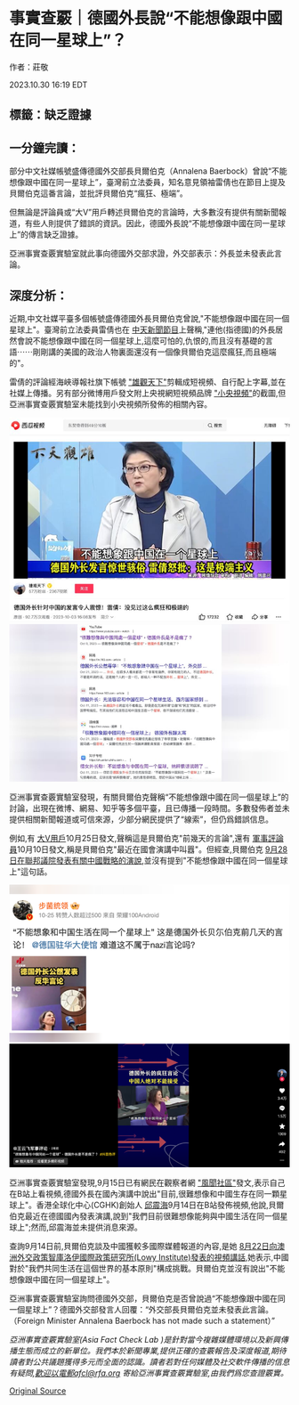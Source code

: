 # 事實查覈｜德國外長說“不能想像跟中國在同一星球上”？

作者：莊敬

2023.10.30 16:19 EDT

## 標籤：缺乏證據

## 一分鐘完讀：

部分中文社媒帳號盛傳德國外交部長貝爾伯克（Annalena Baerbock）曾說“不能想像跟中國在同一星球上”，臺灣前立法委員，知名意見領袖雷倩也在節目上提及貝爾伯克這番言論，並批評貝爾伯克“瘋狂、極端”。

但無論是評論員或“大V”用戶轉述貝爾伯克的言論時，大多數沒有提供有關新聞報道，有些人則提供了錯誤的資訊。因此，德國外長說“不能想像跟中國在同一星球上”的傳言缺乏證據。

亞洲事實查覈實驗室就此事向德國外交部求證，外交部表示：外長並未發表此言論。

## 深度分析：

近期,中文社媒平臺多個帳號盛傳德國外長貝爾伯克曾說,"不能想像跟中國在同一個星球上"。臺灣前立法委員雷倩也在 [中天新聞節目](https://youtu.be/_6KdEHGyDns?t=3457)上聲稱,"連他(指德國)的外長居然會說不能想像跟中國在同一個星球上,這麼可怕的,仇恨的,而且沒有基礎的言語⋯⋯剛剛講的美國的政治人物裏面還沒有一個像貝爾伯克這麼瘋狂,而且極端的"。

雷倩的評論經海峽導報社旗下帳號 ["雄觀天下"](https://www.ixigua.com/7285641140311687732)剪輯成短視頻、自行配上字幕,並在社媒上傳播。另有部分微博用戶發文附上央視網短視頻品牌 ["小央視頻"](https://weibo.com/1910140175/NnIy2paQS)的截圖,但亞洲事實查覈實驗室未能找到小央視頻所發佈的相關內容。

![1. 海峽導報社旗下帳號「雄觀天下」剪輯臺灣前立法委員雷倩在節目上批貝爾伯克的發言，並自行搭配字幕。圖取自西瓜視頻.png](images/O6XEOCM73UNATSQYBGKD52HRM4.png)![2. 有關貝爾伯克聲稱「不能想像跟中國在同一個星球上」的討論，出現在微博、網易、知乎等多個平臺。圖為Google搜尋結果.png](images/YV6ECXKC5RBXT57FNZZNLWXOOI.png)

亞洲事實查覈實驗室發現，有關貝爾伯克聲稱“不能想像跟中國在同一個星球上”的討論，出現在微博、網易、知乎等多個平臺，且已傳播一段時間。多數發佈者並未提供相關新聞報道或可信來源，少部分網民提供了“線索”，但仍爲錯誤信息。

例如,有 [大V用戶](https://weibo.com/5403964641/NpueEAZc4)10月25日發文,聲稱這是貝爾伯克"前幾天的言論",還有 [軍事評論員](https://www.toutiao.com/article/7288244558235271737/)10月10日發文,稱是貝爾伯克"最近在國會演講中叫囂"。但經查,貝爾伯克 [9月28日在聯邦議院發表有關中國戰略的演說](https://www.auswaertiges-amt.de/en/newsroom/news/-/2618978),並沒有提到"不能想像跟中國在同一個星球上"這句話。

![3. 微博用戶發相關信息.png](images/SE4BJXGV22MTCQJTI3PG266ERU.png)![4. 抖音用戶發相關信息.png](images/E6GVF27WNZYXAXLMTLWI6CPE4A.png)

亞洲事實查覈實驗室發現,9月15日已有網民在觀察者網 ["風聞社區"](https://user.guancha.cn/main/content?id=1087064)發文,表示自己在B站上看視頻,德國外長在國內演講中說出"目前,很難想像和中國生存在同一顆星球上"。香港全球化中心(CGHK)創始人 [邱震海](https://www.bilibili.com/video/BV1kP41187YU/?spm_id_from=333.337.search-card.all.click)9月14日在B站發佈視頻,他說,貝爾伯克最近在德國國內發表演講,說到"我們目前很難想像能夠與中國生活在同一個星球上";然而,邱震海並未提供消息來源。

查詢9月14日前,貝爾伯克談及中國獲較多國際媒體報道的內容,是她 [8月22日向澳洲外交政策智庫洛伊國際政策研究所(Lowy Institute)發表的視頻講話](https://www.auswaertiges-amt.de/en/newsroom/news/baerbock-lowy-institute-sydney/2613702),她表示,中國對於"我們共同生活在這個世界的基本原則"構成挑戰。貝爾伯克並沒有說出"不能想像跟中國在同一個星球上"。

亞洲事實查覈實驗室詢問德國外交部，貝爾伯克是否曾說過“不能想像跟中國在同一個星球上”？德國外交部發言人回覆：“外交部長貝爾伯克並未發表此言論。（Foreign Minister Annalena Baerbock has not made such a statement）”

*亞洲事實查覈實驗室(Asia Fact Check Lab* *)是針對當今複雜媒體環境以及新興傳播生態而成立的新單位。我們本於新聞專業,提供正確的查覈報告及深度報道,期待讀者對公共議題獲得多元而全面的認識。讀者若對任何媒體及社交軟件傳播的信息有疑問,歡迎以電郵afcl@rfa.org* *寄給亞洲事實查覈實驗室,由我們爲您查證覈實。*



[Original Source](https://www.rfa.org/mandarin/shishi-hecha/hc-10302023161748.html)